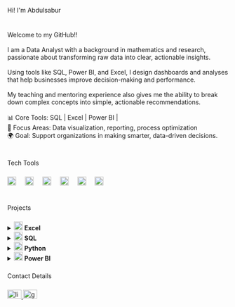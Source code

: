 <p align="left">Hi! I'm Abdulsabur</p>

#

###

<p align="left">Welcome to my GitHub!!<br><br>I am a Data Analyst with a background in mathematics and research, passionate about transforming raw data into clear, actionable insights.<br><br>Using tools like SQL, Power BI, and Excel, I design dashboards and analyses that help businesses improve decision-making and performance.<br><br>My teaching and mentoring experience also gives me the ability to break down complex concepts into simple, actionable recommendations.<br><br>📊 Core Tools: SQL | Excel | Power BI | <br>🎯 Focus Areas: Data visualization, reporting, process optimization<br>🌍 Goal: Support organizations in making smarter, data-driven decisions.</p>

#

###

<p align="left">Tech Tools</p>

###

<div align="left">
   <img src="https://img.icons8.com/?size=100&id=UECmBSgBOvPT&format=png&color=000000" height="20" alt="Excel logo"  />
  <img width="12" />
   <img src="https://img.icons8.com/?size=100&id=Ny0t2MYrJ70p&format=png&color=000000" height="20" alt="Power BI logo"  />
  <img width="12" />
   <img src="https://img.icons8.com/?size=100&id=13441&format=png&color=000000" height="20" alt="Power BI logo"  />
  <img width="12" />
  <img src="https://cdn.jsdelivr.net/gh/devicons/devicon/icons/jupyter/jupyter-original.svg" height="20" alt="jupyter logo"  />
  <img width="12" />
  <img src="https://cdn.jsdelivr.net/gh/devicons/devicon/icons/microsoftsqlserver/microsoftsqlserver-plain.svg" height="20" alt="microsoftsqlserver logo"  />
  <img width="12" />
  <img src="https://cdn.jsdelivr.net/gh/devicons/devicon/icons/anaconda/anaconda-original.svg" height="20" alt="anaconda logo"  />
</div>

#

###

<p align="left">Projects</p>

###

<!-- Excel Projects -->
<details>
  <summary>
    <img src="https://img.icons8.com/?size=100&id=UECmBSgBOvPT&format=png&color=000000" height="20" alt="Excel logo" />
    <b> Excel</b>
  </summary>
  <ul align="left">
    <li><a href="projects/excel/superstore-sales-report">Superstore Sales Report</a></li>
    <li><a href="projects/excel/bike-sales-report">Bike Sales Report</a></li>
  </ul>
</details>


<!-- SQL Projects -->
<details>
  <summary>
    <img src="https://cdn.jsdelivr.net/gh/devicons/devicon/icons/microsoftsqlserver/microsoftsqlserver-plain.svg" height="20" alt="SQL logo" />
    <b> SQL</b>
  </summary>
  <ul align="left">
    <li><a href="projects/sql/testing-database">Testing Database</a></li>
    <li><a href="projects/sql/superstore-dataset">Superstore Dataset</a></li>
  </ul>
</details>

<!-- Python Projects -->
<details>
  <summary>
    <img src="https://img.icons8.com/?size=100&id=13441&format=png&color=000000" height="20" alt="Python logo" />
    <b> Python</b>
  </summary>
  <ul align="left">
    <li><a href="https://github.com/Abdulsabur-Aderemi/Abdulsabur-Aderemi/tree/main/projects/python/data-cleaning" target="_blank">Data Cleaning Automation</a></li>
    <li><a href="https://github.com/Abdulsabur-Aderemi/Abdulsabur-Aderemi/tree/main/projects/python/child-mortality" target="_blank">Child Mortality Data Analysis</a></li>
  </ul>
</details>

<!-- Power BI Projects -->
<details>
  <summary>
    <img src="https://img.icons8.com/?size=100&id=Ny0t2MYrJ70p&format=png&color=000000" height="20" alt="Power BI logo" />
    <b> Power BI</b>
  </summary>
  <ul align="left">
   <li><a href="projects/power bi/professional-trends">Professional Trends</a></li>
       <li><a href="projects/power bi/hr-analytics">HR Analytics Dashboard</a></li>
  </ul>
</details>


###

<p align="left">Contact Details</p>

###

<div align="left">
  <a href="linkedin.com/in/abdulsabur-aderemi" target="_blank">
    <img src="https://raw.githubusercontent.com/maurodesouza/profile-readme-generator/master/src/assets/icons/social/linkedin/default.svg" width="32" height="20" alt="linkedin logo"  />
  </a>
  <a href="abdulsaburaderemi@gmail.com" target="_blank">
    <img src="https://raw.githubusercontent.com/maurodesouza/profile-readme-generator/master/src/assets/icons/social/gmail/default.svg" width="32" height="20" alt="gmail logo"  />
  </a>
</div>

###
